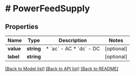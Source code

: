 # # PowerFeedSupply

## Properties

Name | Type | Description | Notes
------------ | ------------- | ------------- | -------------
**value** | **string** | * &#x60;ac&#x60; - AC * &#x60;dc&#x60; - DC | [optional]
**label** | **string** |  | [optional]

[[Back to Model list]](../../README.md#models) [[Back to API list]](../../README.md#endpoints) [[Back to README]](../../README.md)
